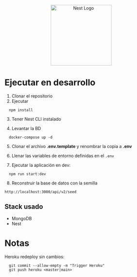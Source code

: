 <p align="center">
  <a href="http://nestjs.com/" target="blank"><img src="https://nestjs.com/img/logo-small.svg" width="200" alt="Nest Logo" /></a>
</p>

# Ejecutar en desarrollo

1. Clonar el repositorio
2. Ejecutar
```
  npm install
```
3. Tener Nest CLI instalado

4. Levantar la BD
```
  docker-compose up -d
```

5. Clonar el archivo __.env.template__ y renombrar la copia a __.env__

6. Llenar las variables de entorno definidas en el ```.env```


7. Ejecutar la aplicación en dev:
```
  npm run start:dev
```

8. Reconstruir la base de datos con la semilla
```
http://localhost:3000/api/v2/seed
```

## Stack usado
  * MongoDB
  * Nest

# Notas
Heroku redeploy sin cambios:
```
  git commit --allow-empty -m "Trigger Heroku"
  git push heroku <master|main>
```